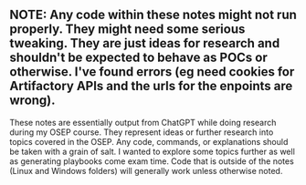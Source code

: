 ## **NOTE**: Any code within these notes might not run properly. They might need some serious tweaking. They are just ideas for research and shouldn't be expected to behave as POCs or otherwise. I've found errors (eg need cookies for Artifactory APIs and the urls for the enpoints are wrong).


These notes are essentially output from ChatGPT while doing research during my OSEP course. They represent ideas or further research into topics covered in the OSEP. Any code, commands, or explanations should be taken with a grain of salt. I wanted to explore some topics further as well as generating playbooks come exam time. Code that is outside of the notes (Linux and Windows folders) will generally work unless otherwise noted.